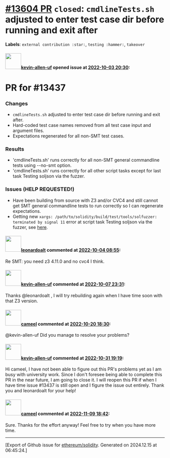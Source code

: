 # [\#13604 PR](https://github.com/ethereum/solidity/pull/13604) `closed`: `cmdlineTests.sh` adjusted to enter test case dir before running and exit after
**Labels**: `external contribution :star:`, `testing :hammer:`, `takeover`


#### <img src="https://avatars.githubusercontent.com/u/64329665?u=52c3d4f1dd6e093900cc6e5f553f7c614371729e&v=4" width="50">[kevin-allen-uf](https://github.com/kevin-allen-uf) opened issue at [2022-10-03 20:30](https://github.com/ethereum/solidity/pull/13604):

# PR for #13437 
### Changes
- `cmdlineTests.sh` adjusted to enter test case dir before running and exit after.
- Hard-coded test case names removed from all test case input and argument files.
- Expectations regenerated for all non-SMT test cases.

### Results
- 'cmdlineTests.sh' runs correctly for all non-SMT general commandline tests using --no-smt option.
- 'cmdlineTests.sh' runs correctly for all other script tasks except for last task Testing soljson via the fuzzer.

### Issues (HELP REQUESTED!)
- Have been building from source with Z3 and/or CVC4 and still cannot get SMT general commandline tests to run correctly so I can regenerate expectations.
- Getting new `xargs: /path/to/solidity/build/test/tools/solfuzzer: terminated by signal 11` error at script task Testing soljson via the fuzzer, see [here](https://github.com/kevin-allen-uf/solidity/blob/9b1e3421054f975ef401863ccb58d0d6450ab06e/test/cmdlineTests.sh#L690-L692).

#### <img src="https://avatars.githubusercontent.com/u/504195?u=ce2facd14af9fd474ebff49f0d44891f56f7500f&v=4" width="50">[leonardoalt](https://github.com/leonardoalt) commented at [2022-10-04 08:55](https://github.com/ethereum/solidity/pull/13604#issuecomment-1266621328):

Re SMT: you need z3 4.11.0 and no cvc4 I think.

#### <img src="https://avatars.githubusercontent.com/u/64329665?u=52c3d4f1dd6e093900cc6e5f553f7c614371729e&v=4" width="50">[kevin-allen-uf](https://github.com/kevin-allen-uf) commented at [2022-10-07 23:31](https://github.com/ethereum/solidity/pull/13604#issuecomment-1272159115):

Thanks @leonardoalt , I will try rebuilding again when I have time soon with that Z3 version.

#### <img src="https://avatars.githubusercontent.com/u/137030?v=4" width="50">[cameel](https://github.com/cameel) commented at [2022-10-20 18:30](https://github.com/ethereum/solidity/pull/13604#issuecomment-1285973577):

@kevin-allen-uf Did you manage to resolve your problems?

#### <img src="https://avatars.githubusercontent.com/u/64329665?u=52c3d4f1dd6e093900cc6e5f553f7c614371729e&v=4" width="50">[kevin-allen-uf](https://github.com/kevin-allen-uf) commented at [2022-10-31 19:19](https://github.com/ethereum/solidity/pull/13604#issuecomment-1297557500):

Hi cameel, I have not been able to figure out this PR's problems yet as I am busy with university work. Since I don't foresee being able to complete this PR in the near future, I am going to close it. I will reopen this PR if when I have time issue #13437 is still open and I figure the issue out entirely. Thank you and leonardoalt for your help!

#### <img src="https://avatars.githubusercontent.com/u/137030?v=4" width="50">[cameel](https://github.com/cameel) commented at [2022-11-09 18:42](https://github.com/ethereum/solidity/pull/13604#issuecomment-1309205807):

Sure. Thanks for the effort anyway! Feel free to try when you have more time.


-------------------------------------------------------------------------------



[Export of Github issue for [ethereum/solidity](https://github.com/ethereum/solidity). Generated on 2024.12.15 at 06:45:24.]
